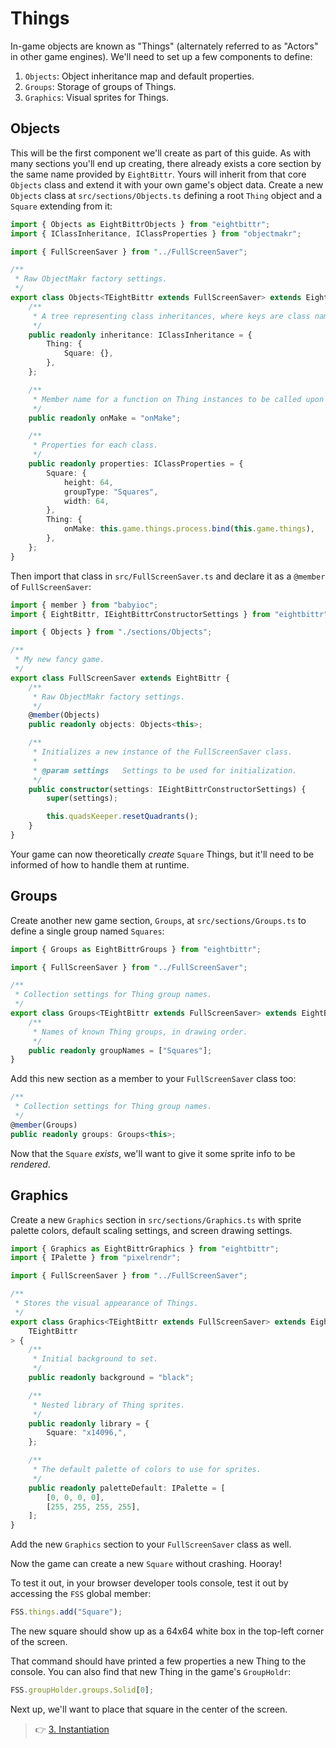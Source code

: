# Things

In-game objects are known as "Things" (alternately referred to as "Actors" in other game engines).
We'll need to set up a few components to define:

1. `Objects`: Object inheritance map and default properties.
2. `Groups`: Storage of groups of Things.
3. `Graphics`: Visual sprites for Things.

## Objects

This will be the first component we'll create as part of this guide.
As with many sections you'll end up creating, there already exists a core section by the same name provided by `EightBittr`.
Yours will inherit from that core `Objects` class and extend it with your own game's object data.
Create a new `Objects` class at `src/sections/Objects.ts` defining a root `Thing` object and a `Square` extending from it:

```ts
import { Objects as EightBittrObjects } from "eightbittr";
import { IClassInheritance, IClassProperties } from "objectmakr";

import { FullScreenSaver } from "../FullScreenSaver";

/**
 * Raw ObjectMakr factory settings.
 */
export class Objects<TEightBittr extends FullScreenSaver> extends EightBittrObjects<TEightBittr> {
    /**
     * A tree representing class inheritances, where keys are class names.
     */
    public readonly inheritance: IClassInheritance = {
        Thing: {
            Square: {},
        },
    };

    /**
     * Member name for a function on Thing instances to be called upon creation.
     */
    public readonly onMake = "onMake";

    /**
     * Properties for each class.
     */
    public readonly properties: IClassProperties = {
        Square: {
            height: 64,
            groupType: "Squares",
            width: 64,
        },
        Thing: {
            onMake: this.game.things.process.bind(this.game.things),
        },
    };
}
```

Then import that class in `src/FullScreenSaver.ts` and declare it as a `@member` of `FullScreenSaver`:

```ts
import { member } from "babyioc";
import { EightBittr, IEightBittrConstructorSettings } from "eightbittr";

import { Objects } from "./sections/Objects";

/**
 * My new fancy game.
 */
export class FullScreenSaver extends EightBittr {
    /**
     * Raw ObjectMakr factory settings.
     */
    @member(Objects)
    public readonly objects: Objects<this>;

    /**
     * Initializes a new instance of the FullScreenSaver class.
     *
     * @param settings   Settings to be used for initialization.
     */
    public constructor(settings: IEightBittrConstructorSettings) {
        super(settings);

        this.quadsKeeper.resetQuadrants();
    }
}
```

Your game can now theoretically _create_ `Square` Things, but it'll need to be informed of how to handle them at runtime.

## Groups

Create another new game section, `Groups`, at `src/sections/Groups.ts` to define a single group named `Squares`:

```ts
import { Groups as EightBittrGroups } from "eightbittr";

import { FullScreenSaver } from "../FullScreenSaver";

/**
 * Collection settings for Thing group names.
 */
export class Groups<TEightBittr extends FullScreenSaver> extends EightBittrGroups<TEightBittr> {
    /**
     * Names of known Thing groups, in drawing order.
     */
    public readonly groupNames = ["Squares"];
}
```

Add this new section as a member to your `FullScreenSaver` class too:

```ts
/**
 * Collection settings for Thing group names.
 */
@member(Groups)
public readonly groups: Groups<this>;
```

Now that the `Square` _exists_, we'll want to give it some sprite info to be _rendered_.

## Graphics

Create a new `Graphics` section in `src/sections/Graphics.ts` with sprite palette colors, default scaling settings, and screen drawing settings.

```ts
import { Graphics as EightBittrGraphics } from "eightbittr";
import { IPalette } from "pixelrendr";

import { FullScreenSaver } from "../FullScreenSaver";

/**
 * Stores the visual appearance of Things.
 */
export class Graphics<TEightBittr extends FullScreenSaver> extends EightBittrGraphics<
    TEightBittr
> {
    /**
     * Initial background to set.
     */
    public readonly background = "black";

    /**
     * Nested library of Thing sprites.
     */
    public readonly library = {
        Square: "x14096,",
    };

    /**
     * The default palette of colors to use for sprites.
     */
    public readonly paletteDefault: IPalette = [
        [0, 0, 0, 0],
        [255, 255, 255, 255],
    ];
}
```

Add the new `Graphics` section to your `FullScreenSaver` class as well.

Now the game can create a new `Square` without crashing.
Hooray!

To test it out, in your browser developer tools console, test it out by accessing the `FSS` global member:

```ts
FSS.things.add("Square");
```

The new square should show up as a 64x64 white box in the top-left corner of the screen.

That command should have printed a few properties a new Thing to the console.
You can also find that new Thing in the game's `GroupHoldr`:

```ts
FSS.groupHolder.groups.Solid[0];
```

Next up, we'll want to place that square in the center of the screen.

> 👉 [3. Instantiation](./3.%20Instantiation.md)
